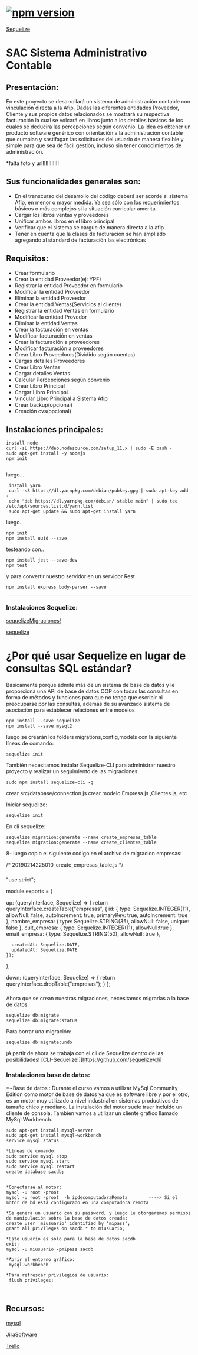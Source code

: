 # [![npm version](https://badge.fury.io/js/sequelize-cli.svg)](https://badge.fury.io/js/sequelize-cli)

 [Sequelize](https://sequelize.org) 

# SAC Sistema Administrativo Contable

## Presentación:

 En este proyecto se desarrollará un sistema de administración contable con vinculación directa a la Afip.
 Dadas las diferentes entidades Proveedor, Cliente y sus propios datos relacionados se mostrará su respectiva facturación la cual se volcará 
en libros junto a los detalles básicos de los cuales se deducirá las percepciones según convenio.
 La idea es obtener un producto software genérico con orientación a la administración contable que cumplan y sastifagan las solicitudes
del usuario de manera flexible y simple para que sea de fácil gestión, incluso sin tener conocimientos de administración.


  *falta foto y url!!!!!!!!!!!

## Sus funcionalidades generales son:

- En el transcurso del desarrollo del código deberá ser acorde al sistema Afip, en menor o mayor medida. Ya sea
 sólo con los requerimientos básicos o más complejos si la situación curricular amerita.
- Cargar los libros ventas y proveedores 
- Unificar ambos libros en el libro principal
- Verificar que el sistema se cargue de manera directa a la afip
- Tener en cuenta que la clases de facturación se han ampliado agregando al standard de facturación las electrónicas

## Requisitos:
- Crear formulario
- Crear la entidad Proveedor(ej: YPF)
- Registrar la entidad Proveedor en formulario
- Modificar la entidad Proveedor
- Eliminar la entidad Proveedor
- Crear la entidad Ventas(Servicios al cliente)
- Registrar la entidad Ventas en formulario
- Modificar la entidad Provedor
- Eliminar la entidad Ventas
- Crear la facturación en ventas
- Modificar facturación en ventas
- Crear la facturación a proveedores
- Modificar facturación a proveedores
- Crear Libro Proveedores(Dividido según cuentas)
- Cargas detalles Proveedores
- Crear Libro Ventas
- Cargar detalles Ventas
- Calcular Percepciones según convenio
- Crear Libro Principal
- Cargar Libro Principal
- Vincular Libro Principal a Sistema Afip
- Crear backup(opcional)
- Creación cvs(opcional)


## Instalaciones principales:
  ~~~
  install node
  curl -sL https://deb.nodesource.com/setup_11.x | sudo -E bash -
  sudo apt-get install -y nodejs 
  npm init 


  ~~~
luego...
~~~
 install yarn
 curl -sS https://dl.yarnpkg.com/debian/pubkey.gpg | sudo apt-key add -
 echo "deb https://dl.yarnpkg.com/debian/ stable main" | sudo tee /etc/apt/sources.list.d/yarn.list
 sudo apt-get update && sudo apt-get install yarn
~~~
luego..
~~~
npm init
npm install uuid --save
~~~
testeando con..
~~~
npm install jest --save-dev
npm test
~~~
y para convertir nuestro servidor en un servidor Rest
~~~
npm install express body-parser --save
~~~
___
 
 
 
 
### Instalaciones Sequelize:


[sequelizeMigraciones!](https://rosolutions.com.mx/blog/index.php/2018/08/06/como-usar-un-orm-en-node-js/)

[sequelize](https://ipenywis.com/tutorials/Learn-Sequelize-ORM-on-Node.js-with-MySQL-From-Scratch-in-One-Video)

#  ¿Por qué usar Sequelize en lugar de consultas SQL estándar?


Básicamente porque admite más de un sistema de base de datos y le proporciona una API de base de datos OOP con todas las consultas en forma de métodos y funciones para que no tenga que escribir ni preocuparse por las consultas, además de su avanzado sistema de asociación para establecer relaciones entre modelos

~~~
npm install --save sequelize
npm install --save mysql2
~~~
luego se crearán los folders migrations,config,models con la siguiente líneas de comando:
~~~
sequelize init
~~~

También necesitamos instalar Sequelize-CLI para administrar nuestro proyecto y realizar un seguimiento de las migraciones.
~~~
sudo npm install sequelize-cli -g 
~~~

crear src/database/connection.js 
crear modelo Empresa.js ,Clientes.js, etc

Iniciar sequelize:
~~~
sequelize init 
~~~

En cli sequelize:
~~~
sequelize migration:generate --name create_empresas_table
sequelize migration:generate --name create_clientes_table
~~~

8- luego copio el siguiente codigo en el archivo de migracion empresas:

/* 20190214225010-create_empresas_table.js */


###

"use strict";

module.exports = {
  <!-- up: transforma el estado actual de los modelos. -->
  up: (queryInterface, Sequelize) => {
    return queryInterface.createTable("empresas", {
      id: {
        type: Sequelize.INTEGER(11),
        allowNull: false,
        autoIncrement: true,
        primaryKey: true,
        autoIncrement: true
      },
      nombre_empresa: {
        type: Sequelize.STRING(35),
        allowNull: false,
        unique: false
      },
      cuit_empresa: {
        type: Sequelize.INTEGER(11),
        allowNull:true
      },
      email_empresa: {
        type: Sequelize.STRING(50),
        allowNull: true
      },
      
      createdAt: Sequelize.DATE,
      updatedAt: Sequelize.DATE
    });
  },

<!-- down: revierte alguna funcionalidad específica. -->
  down: (queryInterface, Sequelize) => {
    return queryInterface.dropTable("empresas");
  }
};

###

Ahora que se crean nuestras migraciones, necesitamos migrarlas a la base de datos.
~~~
sequelize db:migrate
sequelize db:migrate:status
~~~
Para borrar una migración:
~~~
sequelize db:migrate:undo    
~~~

¡A partir de ahora se trabaja con el cli de Sequelize dentro de las posibilidades!
[CLI-Sequelize!][https://github.com/sequelize/cli]







### Instalaciones base de datos:

*~Base de datos :
 Durante el curso vamos a utilizar MySql Community Edition como motor de base de datos ya que es software libre y por el otro, es un motor
 muy utilizado a nivel industrial en sistemas productivos de tamaño chico y mediano.
 La instalación del motor suele traer incluido un cliente de consola. También vamos a utilizar un cliente gráfico llamado MySql Workbench.

 ~~~
 sudo apt-get install mysql-server
 sudo apt-get install mysql-workbench
 service mysql status 
 
 *Líneas de comando:
 sudo service mysql stop
 sudo service mysql start
 sudo service mysql restart
 create database sacdb;


 *Conectarse al motor:
 mysql -u root -proot 
 mysql -u root -proot  -h ipdecomputadoraRemota        ----> Si el motor de bd está configurado en una computadora remota
 
 *Se genera un usuario con su password, y luego le otorgaremos permisos de manipulación sobre la base de datos creada:
 create user 'miusuario' identified by 'mipass';
 grant all privileges on sacdb.* to miusuario; 

 *Este usuario es sólo para la base de datos sacdb
 exit;
 mysql -u miusuario -pmipass sacdb

 *Abrir el entorno gráfico:
  mysql-workbench
  
 *Para refrescar privilegios de usuario:
  flush privileges;



 ~~~
 
 
 
 
 
 ## Recursos:
 
[mysql](https://www.jveweb.net/archivo/2011/03/manejando-mysql-desde-la-linea-de-comandos.html)

[JiraSoftware](https://software-a-medida.atlassian.net)

[Trello](https://trello.com/b/wgBQkeNf/sac-sistema-administrativo-contable)
 

